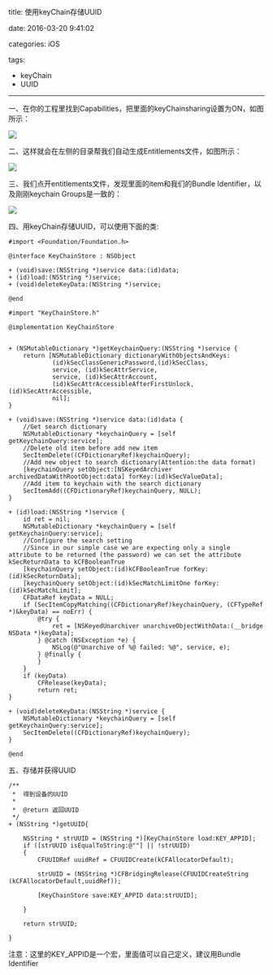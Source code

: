 title: 使用keyChain存储UUID

date: 2016-03-20 9:41:02

categories: iOS

tags:

- keyChain
- UUID

------

一、在你的工程里找到Capabilities，把里面的keyChainsharing设置为ON，如图所示：

![](http://odqosxg6n.bkt.clouddn.com/keyChain-1.png)

二、这样就会在左侧的目录帮我们自动生成Entitlements文件，如图所示：

 ![](http://odqosxg6n.bkt.clouddn.com/keyChain-2.png)

三、我们点开entitlements文件，发现里面的item和我们的Bundle Identifier，以及刚刚keychain Groups是一致的：

![](http://odqosxg6n.bkt.clouddn.com/keyChain-3.png)

四、用keyChain存储UUID，可以使用下面的类:

```
#import <Foundation/Foundation.h>

@interface KeyChainStore : NSObject

+ (void)save:(NSString *)service data:(id)data;
+ (id)load:(NSString *)service;
+ (void)deleteKeyData:(NSString *)service;

@end

```

```
#import "KeyChainStore.h"

@implementation KeyChainStore


+ (NSMutableDictionary *)getKeychainQuery:(NSString *)service {
    return [NSMutableDictionary dictionaryWithObjectsAndKeys:
            (id)kSecClassGenericPassword,(id)kSecClass,
            service, (id)kSecAttrService,
            service, (id)kSecAttrAccount,
            (id)kSecAttrAccessibleAfterFirstUnlock,(id)kSecAttrAccessible,
            nil];
}

+ (void)save:(NSString *)service data:(id)data {
    //Get search dictionary
    NSMutableDictionary *keychainQuery = [self getKeychainQuery:service];
    //Delete old item before add new item
    SecItemDelete((CFDictionaryRef)keychainQuery);
    //Add new object to search dictionary(Attention:the data format)
    [keychainQuery setObject:[NSKeyedArchiver archivedDataWithRootObject:data] forKey:(id)kSecValueData];
    //Add item to keychain with the search dictionary
    SecItemAdd((CFDictionaryRef)keychainQuery, NULL);
}

+ (id)load:(NSString *)service {
    id ret = nil;
    NSMutableDictionary *keychainQuery = [self getKeychainQuery:service];
    //Configure the search setting
    //Since in our simple case we are expecting only a single attribute to be returned (the password) we can set the attribute kSecReturnData to kCFBooleanTrue
    [keychainQuery setObject:(id)kCFBooleanTrue forKey:(id)kSecReturnData];
    [keychainQuery setObject:(id)kSecMatchLimitOne forKey:(id)kSecMatchLimit];
    CFDataRef keyData = NULL;
    if (SecItemCopyMatching((CFDictionaryRef)keychainQuery, (CFTypeRef *)&keyData) == noErr) {
        @try {
            ret = [NSKeyedUnarchiver unarchiveObjectWithData:(__bridge NSData *)keyData];
        } @catch (NSException *e) {
            NSLog(@"Unarchive of %@ failed: %@", service, e);
        } @finally {
        }
    }
    if (keyData)
        CFRelease(keyData);
        return ret;
}

+ (void)deleteKeyData:(NSString *)service {
    NSMutableDictionary *keychainQuery = [self getKeychainQuery:service];
    SecItemDelete((CFDictionaryRef)keychainQuery);
}

@end
```

五、存储并获得UUID

```
/**
 *  得到设备的UUID
 *
 *  @return 返回UUID
 */
+ (NSString *)getUUID{

    NSString * strUUID = (NSString *)[KeyChainStore load:KEY_APPID];
    if ([strUUID isEqualToString:@""] || !strUUID)
    {
        CFUUIDRef uuidRef = CFUUIDCreate(kCFAllocatorDefault);

        strUUID = (NSString *)CFBridgingRelease(CFUUIDCreateString (kCFAllocatorDefault,uuidRef));

        [KeyChainStore save:KEY_APPID data:strUUID];

    }

    return strUUID;

}

```

注意：这里的KEY_APPID是一个宏，里面值可以自己定义，建议用Bundle Identifier